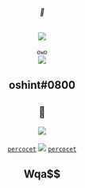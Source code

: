 
<h6 align="center">🍩</h6>
<center>
  <p align="center" align-items="center">
    <img align="center" src="https://komarev.com/ghpvc/?username=OSintt"/><br><br>
    <code>owo</code><br>
    <img src="https://github-readme-stats.vercel.app/api/top-langs/?username=OSintt&exclude_repo=eslint-config&theme=dracula"/>
  </p>
</center>
<h2 align="center">oshint#0800</h2>

<a target="_blank" href="https://dsc.gg/percocet" style="text-decoration:none"><h2 align="center">💊</h2></a>
<center>
  <p align="center" align-items="center">
    <img aling="center" src="https://komarev.com/ghpvc/?username=WqaSS" /><br><br>
    <code><a href="https://dsc.gg/percocet">percocet</a></code>
    <img src="https://github-readme-stats.vercel.app/api/top-langs/?username=WqaSS&exclude_repo=eslint-config&theme=dracula" />
    <code><a href="https://dsc.gg/percocet">percocet</a></code>
  </p>
</center>
<a target="_blank" href="https://dsc.gg/percocet" style="text-decoration:none"><h2 align="center">Wqa$$</h2></a>
